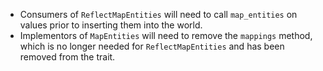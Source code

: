 - Consumers of `ReflectMapEntities` will need to call `map_entities` on values prior to inserting them into the world.
- Implementors of `MapEntities` will need to remove the `mappings` method, which is no longer needed for `ReflectMapEntities` and has been removed from the trait.
